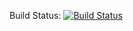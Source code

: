 Build Status:
[![Build Status](https://travis-ci.org/lewislovesgames/ChopThatTree----Minecraft-Server-Creator.svg)](https://travis-ci.org/lewislovesgames/ChopThatTree----Minecraft-Server-Creator)

